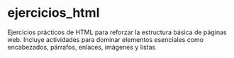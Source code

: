 # ejercicios_html
Ejercicios prácticos de HTML para reforzar la estructura básica de páginas web. Incluye actividades para dominar elementos esenciales como encabezados, párrafos, enlaces, imágenes y listas
